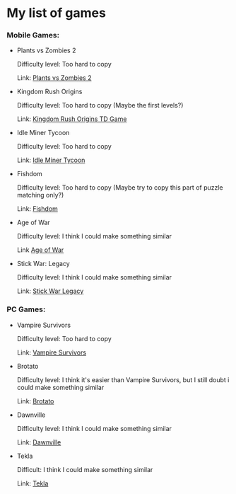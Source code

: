 # My list of games

### Mobile Games:

- Plants vs Zombies 2

  Difficulty level: Too hard to copy

  Link: [Plants vs Zombies 2](https://play.google.com/store/apps/details?id=com.ea.game.pvz2_row&hl=pl&gl=US&pli=1)
  

- Kingdom Rush Origins

  Difficulty level: Too hard to copy (Maybe the first levels?)

  Link: [Kingdom Rush Origins TD Game](https://play.google.com/store/apps/details?id=com.ironhidegames.android.kingdomrushorigins&hl=pl&gl=US)
  

- Idle Miner Tycoon

  Difficulty level: Too hard to copy

  Link: [Idle Miner Tycoon](https://play.google.com/store/apps/details?id=com.fluffyfairygames.idleminertycoon&hl=pl&gl=US)


- Fishdom

  Difficulty level: Too hard to copy (Maybe try to copy this part of puzzle matching only?)

  Link: [Fishdom](https://play.google.com/store/apps/details?id=com.playrix.fishdomdd.gplay&hl=pl&gl=US)


- Age of War

  Difficulty level: I think I could make something similar

  Link [Age of War](https://play.google.com/store/apps/details?id=com.maxgames.ageofwar1&hl=pl&gl=US)


- Stick War: Legacy

  Difficulty level: I think I could make something similar

  Link: [Stick War Legacy](https://play.google.com/store/apps/details?id=com.maxgames.stickwarlegacy&hl=pl&gl=US)


### PC Games:

- Vampire Survivors

  Difficulty level: Too hard to copy

  Link: [Vampire Survivors](https://store.steampowered.com/app/1794680/Vampire_Survivors/)


- Brotato

  Difficulty level: I think it's easier than Vampire Survivors, but I still doubt i could make something similar

  Link: [Brotato](https://store.steampowered.com/app/1942280/Brotato/)


- Dawnville

  Difficulty level: I think I could make something similar

  Link: [Dawnville](https://sorensaket.itch.io/dawnville)


- Tekla

  Difficult: I think I could make something similar

  Link: [Tekla](https://store.steampowered.com/app/1871430/Tekla/) 
